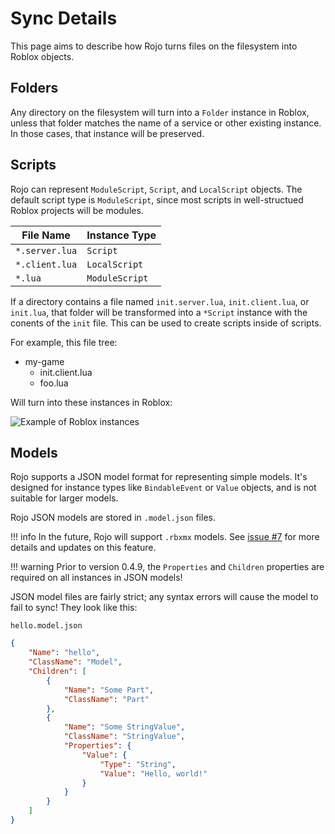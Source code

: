 # Sync Details
This page aims to describe how Rojo turns files on the filesystem into Roblox objects.

## Folders
Any directory on the filesystem will turn into a `Folder` instance in Roblox, unless that folder matches the name of a service or other existing instance. In those cases, that instance will be preserved.

## Scripts
Rojo can represent `ModuleScript`, `Script`, and `LocalScript` objects. The default script type is `ModuleScript`, since most scripts in well-structued Roblox projects will be modules.

| File Name      | Instance Type  |
| -------------- | -------------- |
| `*.server.lua` | `Script`       |
| `*.client.lua` | `LocalScript`  |
| `*.lua`        | `ModuleScript` |

If a directory contains a file named `init.server.lua`, `init.client.lua`, or `init.lua`, that folder will be transformed into a `*Script` instance with the conents of the `init` file. This can be used to create scripts inside of scripts.

For example, this file tree:

* my-game
    * init.client.lua
    * foo.lua

Will turn into these instances in Roblox:

![Example of Roblox instances](/images/sync-example.png)

## Models
Rojo supports a JSON model format for representing simple models. It's designed for instance types like `BindableEvent` or `Value` objects, and is not suitable for larger models.

Rojo JSON models are stored in `.model.json` files.

!!! info
    In the future, Rojo will support `.rbxmx` models. See [issue #7](https://github.com/LPGhatguy/rojo/issues/7) for more details and updates on this feature.

!!! warning
    Prior to version 0.4.9, the `Properties` and `Children` properties are required on all instances in JSON models!

JSON model files are fairly strict; any syntax errors will cause the model to fail to sync! They look like this:

`hello.model.json`
```json
{
    "Name": "hello",
    "ClassName": "Model",
    "Children": [
        {
            "Name": "Some Part",
            "ClassName": "Part"
        },
        {
            "Name": "Some StringValue",
            "ClassName": "StringValue",
            "Properties": {
                "Value": {
                    "Type": "String",
                    "Value": "Hello, world!"
                }
            }
        }
    ]
}
```